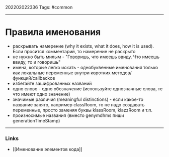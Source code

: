 202202022336
Tags: #common 

--- 
# Правила именования
- раскрывать намерение (why it exists, what it does, how it is used). Если просится комментарий, то намерение не раскрыто
- не нужно быть милым - "Говоришь, что имеешь ввиду. Что имеешь ввиду, то и говоришь"
- имена, которые легко искать - однобуквенные именования только как локальные переменные внутри коротких методов/функций/callbackов
- избегайте зашифрованных названий
- одно слово - одно обозначение (используйте однозначные слова, те что имеют одно значение)
- значимые различия (meaningful distinctions) - если какое-то название занято, например classRoom, то не надо создавать переменные, просто заменяя буквы klassRoom, klazzRoom и т.п.
- произносимые названия (вместо genymdhms пиши generationTimeStamp)

--- 
### Links
- [[Именование элементов кода]]